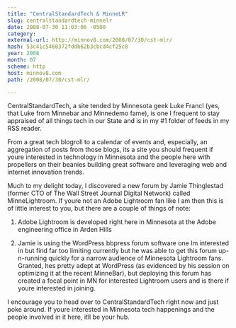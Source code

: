 ```yaml
---
title: "CentralStandardTech & MinneLR"
slug: centralstandardtech-minnelr
date: 2008-07-30 11:03:06 -0500
category: 
external-url: http://minnov8.com/2008/07/30/cst-mlr/
hash: 53c41c5460372fddb62b3cbcd4cf25c8
year: 2008
month: 07
scheme: http
host: minnov8.com
path: /2008/07/30/cst-mlr/

---
```


CentralStandardTech, a site tended by Minnesota geek Luke Francl (yes, that Luke from Minnebar and Minnedemo fame), is one I frequent to stay appraised of all things tech in our State and is in my #1 folder of feeds in my RSS reader.

From a great tech blogroll to a calendar of events and, especially, an aggregation of posts from those blogs, its a site you should frequent if youre interested in technology in Minnesota and the people here with propellers on their beanies building great software and leveraging web and internet innovation trends.

Much to my delight today, I discovered a new forum by Jamie Thinglestad (former CTO of The Wall Street Journal Digital Network) called MinneLightroom. If youre not an Adobe Lightroom fan like I am then this is of little interest to you, but there are a couple of things of note:

1) Adobe Lightroom is developed right here in Minnesota at the Adobe engineering office in Arden Hills

2) Jamie is using the WordPress bbpress forum software  one Im interested in but find far too limiting currently  but he was able to get this forum up-n-running quickly for a narrow audience of Minnesota Lightroom fans. Granted, hes pretty adept at WordPress (as evidenced by his session on optimizing it at the recent MinneBar), but deploying this forum has created a focal point in MN for interested Lightroom users and is there if youre interested in joining.

I encourage you to head over to CentralStandardTech right now and just poke around. If youre interested in Minnesota tech happenings and the people involved in it here, itll be your hub.
